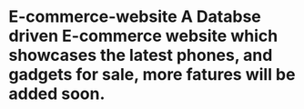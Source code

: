 # E-commerce-website A Databse driven E-commerce website which showcases the latest phones, and gadgets for sale, more fatures will be added soon.
